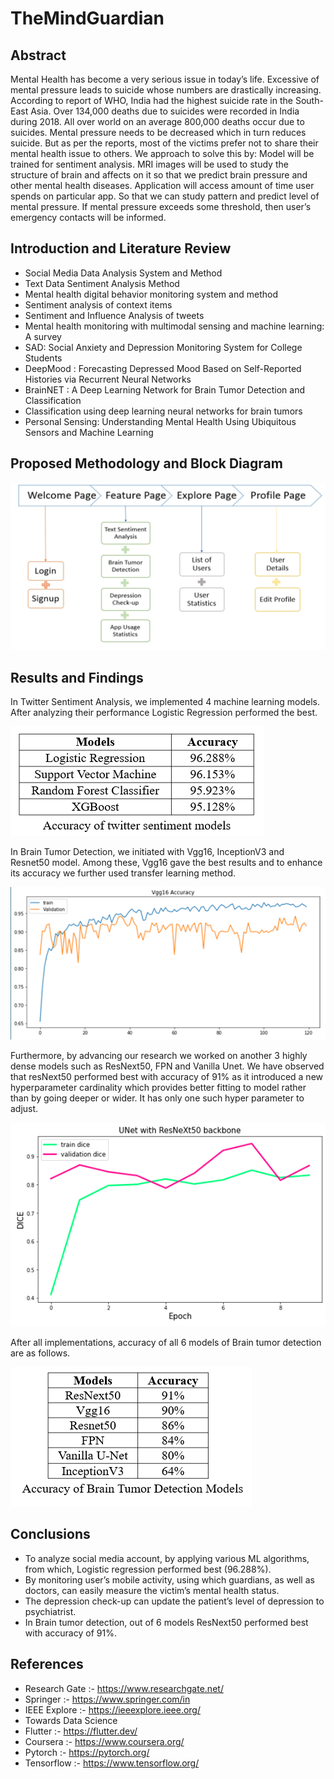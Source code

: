 # TheMindGuardian
## Abstract

Mental Health has become a very serious issue in today’s life. Excessive of mental pressure leads to suicide whose numbers are drastically increasing. According to report of WHO, India had the highest suicide rate in the South-East Asia. Over 134,000 deaths due to suicides were recorded in India during 2018. All over world on an average 800,000 deaths occur due to suicides. Mental pressure needs to be decreased which in turn reduces suicide. But as per the reports, most of the victims prefer not to share their mental health issue to others. We approach to solve this by: Model will be trained for sentiment analysis. MRI images will be used to study the structure of brain and affects on it so that we predict brain pressure and other mental health diseases. Application will access amount of time user spends on particular app. So that we can study pattern and predict level of mental pressure. If mental pressure exceeds some threshold, then user’s emergency contacts will be informed.

## Introduction and Literature Review

- Social Media Data Analysis System and Method
- Text Data Sentiment Analysis Method
- Mental health digital behavior monitoring system and method
- Sentiment analysis of context items
- Sentiment and Influence Analysis of tweets
- Mental health monitoring with multimodal sensing and machine learning: A survey
- SAD: Social Anxiety and Depression Monitoring System for College Students
- DeepMood : Forecasting Depressed Mood Based on Self-Reported Histories via Recurrent Neural Networks
- BrainNET : A Deep Learning Network for Brain Tumor Detection and Classification
- Classification using deep learning neural networks for brain tumors
- Personal Sensing: Understanding Mental Health Using Ubiquitous Sensors and Machine Learning

## Proposed Methodology and Block Diagram

![Methodology](Methodology.jpg)

## Results and Findings

In Twitter Sentiment Analysis, we implemented 4 machine learning models. After analyzing their performance Logistic Regression performed the best.

![Table](https://github.com/11fenil11/TheMindGuardian/blob/main/Table%201.PNG)

In Brain Tumor Detection, we initiated with Vgg16, InceptionV3 and Resnet50 model. Among these, Vgg16 gave the best results and to enhance its accuracy we further used transfer learning method. 

![Graph](https://github.com/11fenil11/TheMindGuardian/blob/main/Pic%202.PNG)

Furthermore, by advancing our research we worked on another 3 highly dense models such as ResNext50, FPN and Vanilla Unet. We have observed that resNext50 performed best with accuracy of 91% as it introduced a new hyperparameter cardinality which provides better fitting to model rather than by going deeper or wider. It has only one such hyper parameter to adjust. 

![Graph](https://github.com/11fenil11/TheMindGuardian/blob/main/Pic%203.PNG)

After all implementations, accuracy of all 6 models of Brain tumor detection are as follows.

![Graph](https://github.com/11fenil11/TheMindGuardian/blob/main/Pic%204.PNG)

## Conclusions

- To analyze social media account, by applying various ML algorithms, from which, Logistic regression performed  best (96.288%). 
- By monitoring user’s mobile activity, using which guardians, as well as doctors, can easily measure the victim’s mental health status. 
- The depression check-up can update the patient’s level of depression to psychiatrist. 
- In Brain tumor detection, out of 6 models ResNext50 performed best with accuracy of  91%. 

## References

- Research Gate :- https://www.researchgate.net/
- Springer :- https://www.springer.com/in
- IEEE Explore :- https://ieeexplore.ieee.org/
- Towards Data Science
- Flutter :- https://flutter.dev/
- Coursera :- https://www.coursera.org/
- Pytorch :- https://pytorch.org/
- Tensorflow :- https://www.tensorflow.org/
